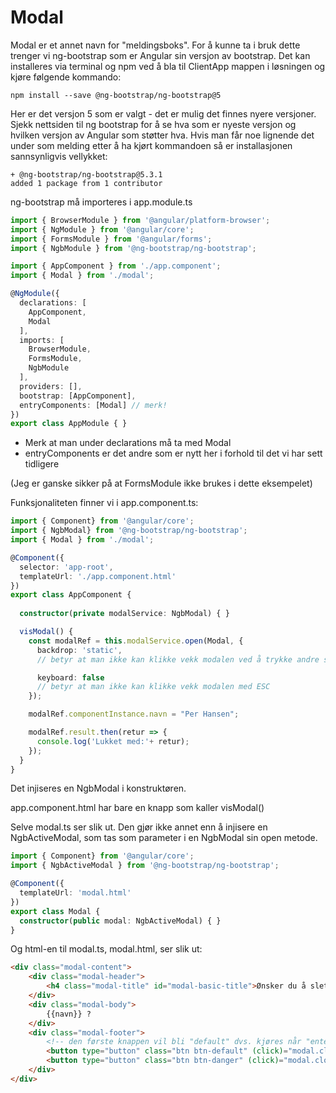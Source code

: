 # Modal

Modal er et annet navn for "meldingsboks". For å kunne ta i bruk dette trenger vi ng-bootstrap som er Angular sin versjon av bootstrap. Det kan installeres via terminal og npm ved å bla til ClientApp mappen i løsningen og kjøre følgende kommando:

```
npm install --save @ng-bootstrap/ng-bootstrap@5
```

Her er det versjon 5 som er valgt - det er mulig det finnes nyere versjoner. Sjekk nettsiden til ng bootstrap for å se hva som er nyeste versjon og hvilken versjon av Angular som støtter hva. Hvis man får noe lignende det under som melding etter å ha kjørt kommandoen så er installasjonen sannsynligvis vellykket:

```
+ @ng-bootstrap/ng-bootstrap@5.3.1
added 1 package from 1 contributor
```

ng-bootstrap må importeres i app.module.ts

```ts
import { BrowserModule } from '@angular/platform-browser';
import { NgModule } from '@angular/core';
import { FormsModule } from '@angular/forms';
import { NgbModule } from '@ng-bootstrap/ng-bootstrap';

import { AppComponent } from './app.component';
import { Modal } from './modal';

@NgModule({
  declarations: [
    AppComponent,
    Modal
  ],
  imports: [
    BrowserModule,
    FormsModule,
    NgbModule
  ],
  providers: [],
  bootstrap: [AppComponent],
  entryComponents: [Modal] // merk!  
})
export class AppModule { }
```

- Merk at man under declarations må ta med Modal
- entryComponents er det andre som er nytt her i forhold til det vi har sett tidligere

(Jeg er ganske sikker på at FormsModule ikke brukes i dette eksempelet)

Funksjonaliteten finner vi i app.component.ts:

```ts
import { Component} from '@angular/core';
import { NgbModal} from '@ng-bootstrap/ng-bootstrap';
import { Modal } from './modal';

@Component({
  selector: 'app-root',
  templateUrl: './app.component.html'
})
export class AppComponent {
  
  constructor(private modalService: NgbModal) { }

  visModal() {
    const modalRef = this.modalService.open(Modal, {
      backdrop: 'static',
      // betyr at man ikke kan klikke vekk modalen ved å trykke andre steder

      keyboard: false
      // betyr at man ikke kan klikke vekk modalen med ESC
    });

    modalRef.componentInstance.navn = "Per Hansen";

    modalRef.result.then(retur => {
      console.log('Lukket med:'+ retur);
    });
  }
}
```

Det injiseres en NgbModal i konstruktøren.

app.component.html har bare en knapp som kaller visModal()

Selve modal.ts ser slik ut. Den gjør ikke annet enn å injisere en NgbActiveModal, som tas som parameter i en NgbModal sin open metode.

```ts
import { Component} from '@angular/core';
import { NgbActiveModal } from '@ng-bootstrap/ng-bootstrap';

@Component({
  templateUrl: 'modal.html'
})
export class Modal {
  constructor(public modal: NgbActiveModal) { }
}
```

Og html-en til modal.ts, modal.html, ser slik ut:

```html
<div class="modal-content">
    <div class="modal-header">
        <h4 class="modal-title" id="modal-basic-title">Ønsker du å slette</h4>
    </div>
    <div class="modal-body">
        {{navn}} ?
    </div>
    <div class="modal-footer">
        <!-- den første knappen vil bli "default" dvs. kjøres når "enter" trykkes -->
        <button type="button" class="btn btn-default" (click)="modal.close('Lukk klikk')">Lukk</button>
        <button type="button" class="btn btn-danger" (click)="modal.close('Slett klikk')">Slett</button>
    </div>
</div>
```